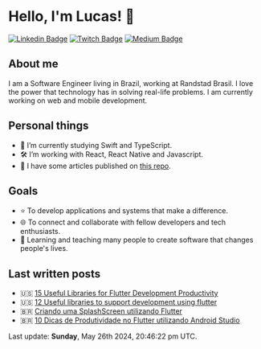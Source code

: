 # Hello, I'm Lucas! 👋

[![Linkedin Badge](https://img.shields.io/badge/-LinkedIn-blue?style=flat-square&logo=Linkedin&logoColor=white&link=https://www.linkedin.com/in/lucalves/)](https://www.linkedin.com/in/lucalves/)
[![Twitch Badge](https://img.shields.io/badge/-Twitch-8A43F2?style=flat-square&labelColor=white&logo=Twitch&link=https://twitch.tv/lucalves/)](https://twitch.tv/lucalves)
[![Medium Badge](https://img.shields.io/badge/-Medium-292929?style=flat-square&labelColor=292929&logo=Medium&link=https://lucalves.medium.com/)](https://lucalves.medium.com/)

## About me

I am a Software Engineer living in Brazil, working at Randstad Brasil. I love the power that technology has in solving real-life problems. I am currently working on web and mobile development.

## Personal things

- 🌱 I’m currently studying Swift and TypeScript.
- 🛠 I’m working with React, React Native and Javascript.
- 📝 I have some articles published on [this repo](https://github.com/lucalves/articles).

## Goals

- ⭐️ To develop applications and systems that make a difference.
- 🌐 To connect and collaborate with fellow developers and tech enthusiasts.
- 🚀 Learning and teaching many people to create software that changes people's lives.

## Last written posts

- 🇺🇸 [15 Useful Libraries for Flutter Development Productivity](https://medium.com/flutter-community/15-useful-libraries-for-flutter-development-productivity-updated-2021-15bcafe205f3)
- 🇺🇸 [12 Useful libraries to support development using flutter](https://medium.com/flutter-community/12-useful-libraries-to-support-development-using-flutter-3b8df97d898)
- 🇧🇷 [Criando uma SplashScreen utilizando Flutter](https://medium.com/flutter-comunidade-br/criando-uma-splashscreen-utilizando-flutter-926f9b25de31)
- 🇧🇷 [10 Dicas de Produtividade no Flutter utilizando Android Studio
](https://medium.com/@lucalves/10-dicas-de-produtividade-no-flutter-utilizando-android-studio-38d2bbcc9a92)

<p>Last update: <strong>Sunday</strong>, May 26th 2024, 20:46:22 pm UTC.</p>
